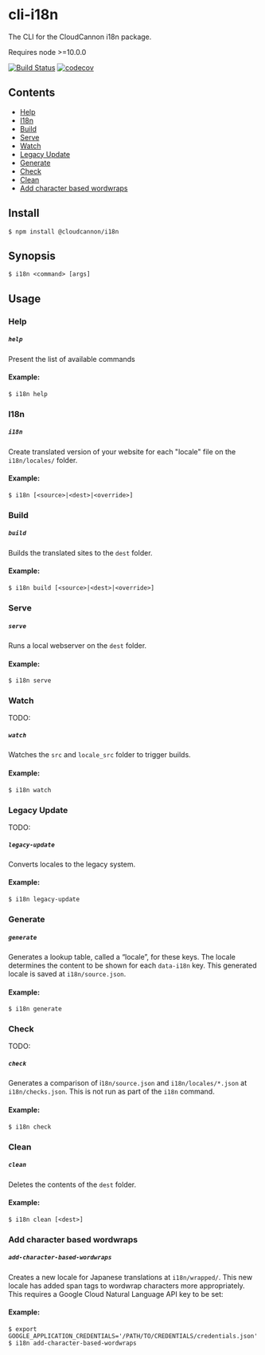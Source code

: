 # cli-i18n
The CLI for the CloudCannon i18n package.

Requires node >=10.0.0

[![Build Status](https://travis-ci.com/CloudCannon/cli-i18n.svg?token=jVQhfYdhP37TyCuAVfft&branch=master)](https://travis-ci.com/CloudCannon/cli-i18n)
[![codecov](https://codecov.io/gh/CloudCannon/cli-i18n/branch/master/graph/badge.svg?token=SLXCH04SAM)](https://codecov.io/gh/CloudCannon/cli-i18n)



## Contents
<ul>
    <li> <a href="#help">Help</a>
    <li> <a href="#i18n">I18n</a>
    <li> <a href="#build">Build</a>
    <li> <a href="#serve">Serve</a>
    <li> <a href="#watch">Watch</a>
    <li> <a href="#legacy-update">Legacy Update</a>
    <li> <a href="#generate">Generate</a>
    <li> <a href="#check">Check</a>
    <li> <a href="#clean">Clean</a>
    <li> <a href="#add-character-based-wordwraps">Add character based wordwraps</a>
</ul>

## Install

```
$ npm install @cloudcannon/i18n
```

## Synopsis

```
$ i18n <command> [args]
```

## Usage


### Help
##### ```help```
Present the list of available commands

#### Example:

```
$ i18n help
```

### I18n
##### ```i18n```
Create translated version of your website for each "locale" file on the `i18n/locales/` folder. 

#### Example:

```
$ i18n [<source>|<dest>|<override>]
```

### Build
##### ```build```
Builds the translated sites to the `dest` folder.

#### Example:

```
$ i18n build [<source>|<dest>|<override>]
```

### Serve
##### ```serve```
Runs a local webserver on the `dest` folder.

#### Example:

```
$ i18n serve
```

### Watch
TODO:
##### ```watch```
Watches the `src` and `locale_src` folder to trigger builds.

#### Example:

```
$ i18n watch
```

### Legacy Update
TODO:
##### ```legacy-update```
Converts locales to the legacy system.

#### Example:

```
$ i18n legacy-update
```

### Generate
##### ```generate```
Generates a lookup table, called a “locale”, for these keys. The locale determines the content to be shown for each `data-i18n` key.
This generated locale is saved at `i18n/source.json`.

#### Example:

```
$ i18n generate
```

### Check
TODO:
##### ```check```
Generates a comparison of i`18n/source.json` and `i18n/locales/*.json` at `i18n/checks.json`. This is not run as part of the `i18n` command.

#### Example:

```
$ i18n check
```

### Clean
##### ```clean```

Deletes the contents of the `dest` folder.

#### Example:

```
$ i18n clean [<dest>]
```

### Add character based wordwraps
##### ```add-character-based-wordwraps```
Creates a new locale for Japanese translations at `i18n/wrapped/`. This new locale has added span tags to wordwrap characters more appropriately. This requires a Google Cloud Natural Language API key to be set:

#### Example:

```
$ export GOOGLE_APPLICATION_CREDENTIALS='/PATH/TO/CREDENTIALS/credentials.json'
$ i18n add-character-based-wordwraps
```
